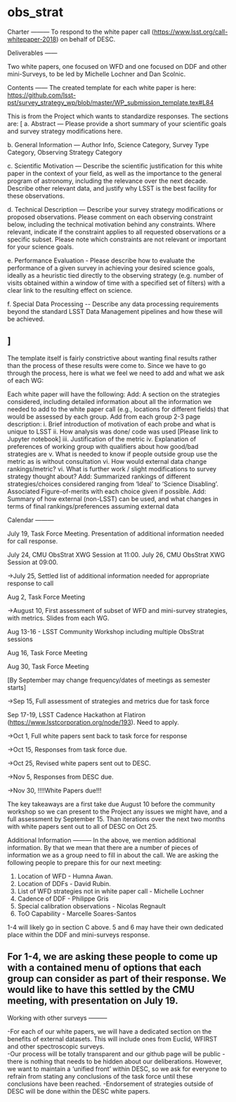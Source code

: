 # obs_strat
Charter
———
To respond to the white paper call (https://www.lsst.org/call-whitepaper-2018) on behalf of DESC.

Deliverables
——

Two white papers, one focused on WFD and one focused on DDF and other mini-Surveys, to be led by Michelle Lochner and Dan Scolnic.


Contents
——
The created template for each white paper is here: https://github.com/lsst-pst/survey_strategy_wp/blob/master/WP_submission_template.tex#L84

This is from the Project which wants to standardize responses.  The sections are:
[
a. Abstract —
Please provide a short summary of your scientific goals and survey strategy modifications here.

b. General Information —
Author Info, Science Category, Survey Type Category, Observing Strategy Category

c.  Scientific Motivation  —
Describe the scientific justification for this white paper in the context of your field, as well as the importance to the general program of astronomy,
including the relevance over the next decade. Describe other relevant data, and justify why LSST is the best facility for these observations.

d.  Technical Description —
Describe your survey strategy modifications or proposed observations. Please comment on each observing constraint below, including the technical motivation behind any constraints. Where relevant, indicate if the constraint applies to all requested observations or a specific subset. Please note which constraints are not relevant or important for your science goals.

e. Performance Evaluation -
Please describe how to evaluate the performance of a given survey in achieving your desired science goals, ideally as a heuristic tied directly to the observing strategy (e.g. number of visits obtained within a window of time with a specified set of filters) with a clear link to the resulting effect on science.

f. Special Data Processing --
Describe any data processing requirements beyond the standard LSST Data Management pipelines and how these will be achieved.

]
-----

The template itself is fairly constrictive about wanting final results rather than the process of these results were come to. Since we have to go through the process, here is what we feel we need to add and what we ask of each WG:


Each white paper will have the following:
Add:  A section on the strategies considered, including detailed information about all the information we needed to add to the white paper call (e.g., locations for different fields) that would be assessed by each group.
Add from each group 2-3 page description:
  i.  Brief introduction of motivation of each probe and what is unique to LSST
  ii. How analysis was done/ code was used [Please link to Jupyter notebook]
  iii.  Justification of the metric
  iv.  Explanation of preferences of working group with qualifiers about how good/bad strategies are
  v.  What is needed to know if people outside group use the metric as is without consultation
  vi.  How would external data change rankings/metric?
  vi. What is further work / slight modifications to survey strategy thought about?
Add: Summarized rankings of different strategies/choices considered ranging from ‘Ideal’ to ‘Science Disabling’.  Associated Figure-of-merits with each choice given if possible.
Add: Summary of how external (non-LSST) can be used, and what changes in terms of final rankings/preferences assuming external data






Calendar
———

July 19, Task Force Meeting.  Presentation of additional information needed for call response.

July 24, CMU ObsStrat XWG Session at 11:00.  July 26, CMU ObsStrat XWG Session at 09:00.

->July 25, Settled list of additional information needed for appropriate response to call

Aug 2, Task Force Meeting

->August 10, First assessment of subset of WFD and mini-survey strategies, with metrics.  Slides from each WG.

Aug 13-16 - LSST Community Workshop including multiple ObsStrat sessions

Aug 16, Task Force Meeting

Aug 30, Task Force Meeting

[By September may change frequency/dates of meetings as semester starts]

->Sep 15, Full assessment of strategies and metrics due for task force

Sep 17-19, LSST Cadence Hackathon at Flatiron (https://www.lsstcorporation.org/node/193).  Need to apply.

->Oct 1, Full white papers sent back to task force for response

->Oct 15, Responses from task force due.

->Oct 25, Revised white papers sent out to DESC.

->Nov 5, Responses from DESC due.

->Nov 30, !!!!White Papers due!!!

The key takeaways are a first take due August 10 before the community workshop so we can present to the Project any issues we might have, and a full assessment by September 15.  Than iterations over the next two months with white papers sent out to all of DESC on Oct 25.


Additional Information
———
In the above, we mention additional information.  By that we mean that there are a number of pieces of information we as a group need to fill in about the call.  We are asking the following people to prepare this for our next meeting:

1.  Location of WFD - Humna Awan.
2.  Location of DDFs - David Rubin.
3.  List of WFD strategies not in white paper call - Michelle Lochner
4.  Cadence of DDF - Philippe Gris
5.  Special calibration observations - Nicolas Regnault
6.  ToO Capability - Marcelle Soares-Santos

1-4 will likely go in section C above.  5 and 6 may have their own dedicated place within the DDF and mini-surveys response. 

For 1-4, we are asking these people to come up with a contained menu of options that each group can consider as part of their response.  We would like to have this settled by the CMU meeting, with presentation on July 19.
-----------------


Working with other surveys
———

-For each of our white papers, we will have a dedicated section on the benefits of external datasets.  This will include ones from Euclid, WFIRST and other spectroscopic surveys.  
-Our process will be totally transparent and our github page will be public - there is nothing that needs to be hidden about our deliberations.  However, we want to maintain a ‘unified front’ within DESC, so we ask for everyone to refrain from stating any conclusions of the task force until these conclusions have been reached.
-Endorsement of strategies outside of DESC will be done within the DESC white papers.
